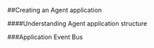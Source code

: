 ##Creating an Agent application


####Understanding Agent application structure

###Application Event Bus